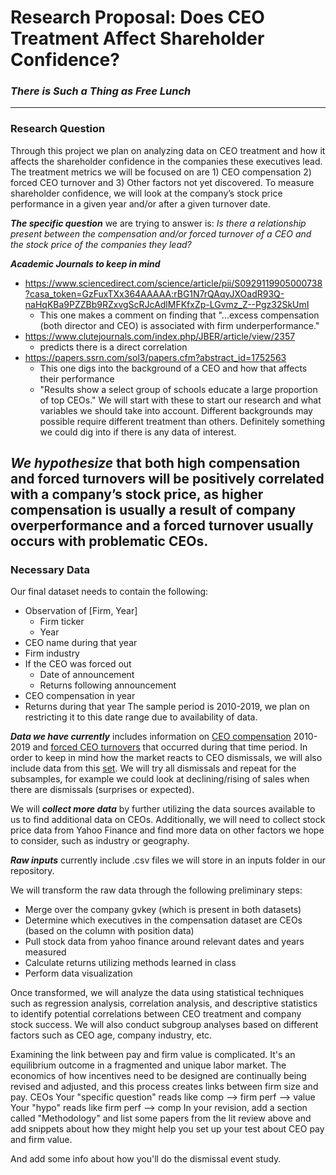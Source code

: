 # Research Proposal: Does CEO Treatment Affect Shareholder Confidence?
### *There is Such a Thing as Free Lunch*
---

### Research Question

Through this project we plan on analyzing data on CEO treatment and how it affects the shareholder confidence in the companies these executives lead. The treatment metrics we will be focused on are 1) CEO compensation 2) forced CEO turnover and 3) Other factors not yet discovered. To measure shareholder confidence, we will look at the company’s stock price performance in a given year and/or after a given turnover date. 

***The specific question*** we are trying to answer is: *Is there a relationship present between the compensation and/or forced turnover of a CEO and the stock price of the companies they lead?*

***Academic Journals to keep in mind***
- https://www.sciencedirect.com/science/article/pii/S0929119905000738?casa_token=GzFuxTXx364AAAAA:rBG1N7rQAqyJXOadR93Q-naHqKBa9PZZBb9RZxvgScRJcAdlMFKfxZp-LGvmz_Z--Pgz32SkUmI
  - This one makes a comment on finding that "...excess compensation (both director and CEO) is associated with firm underperformance."
- https://www.clutejournals.com/index.php/JBER/article/view/2357
  - predicts there is a direct correlation
- https://papers.ssrn.com/sol3/papers.cfm?abstract_id=1752563
  - This one digs into the background of a CEO and how that affects their performance
  - "Results show a select group of schools educate a large proportion of top CEOs."
We will start with these to start our research and what variables we should take into account. Different backgrounds may possible require different treatment than others. Definitely something we could dig into if there is any data of interest. 

***We hypothesize*** that both high compensation and forced turnovers will be positively correlated with a company’s stock price, as higher compensation is usually a result of company overperformance and a forced turnover usually occurs with problematic CEOs.
---

### Necessary Data

Our final dataset needs to contain the following:
- Observation of [Firm, Year]
  - Firm ticker
  - Year
- CEO name during that year
- Firm industry
- If the CEO was forced out
  - Date of announcement
  - Returns following announcement
- CEO compensation in year
- Returns during that year
The sample period is 2010-2019, we plan on restricting it to this date range due to availability of data.

***Data we have currently*** includes information on [CEO compensation](https://wrds-www.wharton.upenn.edu/pages/get-data/compustat-capital-iq-standard-poors/compustat/execucomp/annual-compensation/) 2010-2019 and [forced CEO turnovers](https://wrds-www.wharton.upenn.edu/pages/get-data/contributed-data-forms/forced-ceo-turnover/) that occurred during that time period. In order to keep in mind how the market reacts to CEO dismissals, we will also include data from this [set](https://wrds-www.wharton.upenn.edu/pages/get-data/event-study-wrds/). We will try all dismissals and repeat for the subsamples, for example we could look at declining/rising of sales when there are dismissals (surprises or expected). 

We will ***collect more data*** by further utilizing the data sources available to us to find additional data on CEOs. Additionally, we will need to collect stock price data from Yahoo Finance and find more data on other factors we hope to consider, such as industry or geography.

***Raw inputs*** currently include .csv files we will store in an inputs folder in our repository.

We will transform the raw data through the following preliminary steps:
- Merge over the company gvkey (which is present in both datasets)
- Determine which executives in the compensation dataset are CEOs (based on the column with position data)
- Pull stock data from yahoo finance around relevant dates and years measured
- Calculate returns utilizing methods learned in class
- Perform data visualization

Once transformed, we will analyze the data using statistical techniques such as regression analysis, correlation analysis, and descriptive statistics to identify potential correlations between CEO treatment and company stock success. We will also conduct subgroup analyses based on different factors such as CEO age, company industry, etc. 



Examining the link between pay and firm value is complicated. It's an equilibrium outcome in a fragmented and unique labor market. The economics of how incentives need to be designed are continually being revised and adjusted, and this process creates links between firm size and pay. CEOs
Your "specific question" reads like comp --> firm perf --> value
Your "hypo" reads like firm perf --> comp
In your revision, add a section called "Methodology" and list some papers from the lit review above and add snippets about how they might help you set up your test about CEO pay and firm value.

And add some info about how you'll do the dismissal event study.
